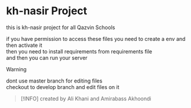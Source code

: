 # kh-nasir Project

this is kh-nasir project for all Qazvin Schools

if you have permission to access these files you need to create a env and then activate it<br/>
then you need to install requirements from requirements file <br/>
and then you can run your server<br/>

> [!WARNING]
> dont use master branch for editing files <br/>
checkout to develop branch and edit files on it

> [!INFO]
> created by Ali Khani and Amirabass Akhoondi
